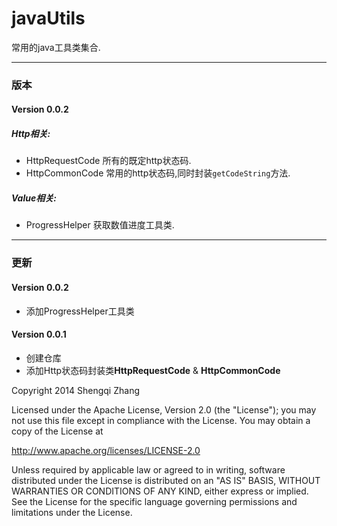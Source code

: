 javaUtils
=========

常用的java工具类集合.

---

### 版本
#### Version 0.0.2
#####  Http相关:
* HttpRequestCode 所有的既定http状态码.
* HttpCommonCode 常用的http状态码,同时封装`getCodeString`方法.
#####  Value相关:
* ProgressHelper 获取数值进度工具类.

---

### 更新
#### Version 0.0.2
* 添加ProgressHelper工具类
#### Version 0.0.1
* 创建仓库
* 添加Http状态码封装类**HttpRequestCode** & **HttpCommonCode**



Copyright 2014 Shengqi Zhang

Licensed under the Apache License, Version 2.0 (the "License");
you may not use this file except in compliance with the License.
You may obtain a copy of the License at

   http://www.apache.org/licenses/LICENSE-2.0

Unless required by applicable law or agreed to in writing, software
distributed under the License is distributed on an "AS IS" BASIS,
WITHOUT WARRANTIES OR CONDITIONS OF ANY KIND, either express or implied.
See the License for the specific language governing permissions and
limitations under the License.
